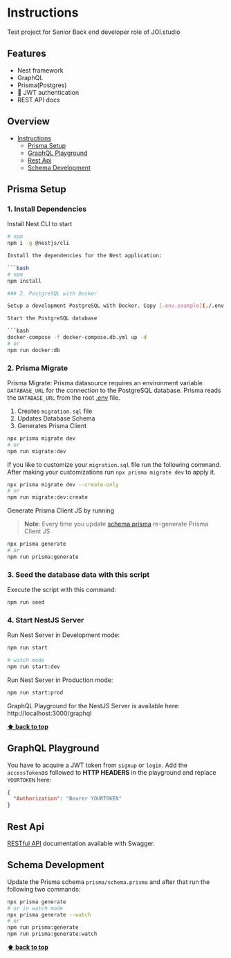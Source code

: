# Instructions

Test project for Senior Back end developer role of JOI.studio 

## Features
- Nest framework 
- GraphQL
- Prisma(Postgres)
- 🔐 JWT authentication
- REST API docs

## Overview

- [Instructions](#instructions)
  - [Prisma Setup](#prisma-setup)
  - [GraphQL Playground](#graphql-playground)
  - [Rest Api](#rest-api)
  - [Schema Development](#schema-development)

## Prisma Setup

### 1. Install Dependencies

Install Nest CLI to start

```bash
# npm
npm i -g @nestjs/cli

Install the dependencies for the Nest application:

```bash
# npm
npm install

### 2. PostgreSQL with Docker

Setup a development PostgreSQL with Docker. Copy [.env.example](./.env.example) and rename to `.env` - `cp .env.example .env` - which sets the required environments for PostgreSQL such as `POSTGRES_USER`, `POSTGRES_PASSWORD` and `POSTGRES_DB`. Update the variables as you wish and select a strong password.

Start the PostgreSQL database

```bash
docker-compose -f docker-compose.db.yml up -d
# or
npm run docker:db
```

### 2. Prisma Migrate

Prisma Migrate: Prisma datasource requires an environment variable `DATABASE_URL` for the connection to the PostgreSQL database. Prisma reads the `DATABASE_URL` from the root [.env](./.env) file.

1. Creates `migration.sql` file
2. Updates Database Schema
3. Generates Prisma Client

```bash
npx prisma migrate dev
# or
npm run migrate:dev
```

If you like to customize your `migration.sql` file run the following command. After making your customizations run `npx prisma migrate dev` to apply it.

```bash
npx prisma migrate dev --create-only
# or
npm run migrate:dev:create
```

Generate Prisma Client JS by running

> **Note**: Every time you update [schema.prisma](prisma/schema.prisma) re-generate Prisma Client JS

```bash
npx prisma generate
# or
npm run prisma:generate
```

### 3. Seed the database data with this script

Execute the script with this command:

```bash
npm run seed
```

### 4. Start NestJS Server

Run Nest Server in Development mode:

```bash
npm run start

# watch mode
npm run start:dev
```

Run Nest Server in Production mode:

```bash
npm run start:prod
```

GraphQL Playground for the NestJS Server is available here: http://localhost:3000/graphql

**[⬆ back to top](#overview)**

## GraphQL Playground

You have to acquire a JWT token from `signup` or `login`. Add the `accessToken`as followed to **HTTP HEADERS** in the playground and replace `YOURTOKEN` here:

```json
{
  "Authorization": "Bearer YOURTOKEN"
}
```

## Rest Api

[RESTful API](http://localhost:3000/api) documentation available with Swagger.

## Schema Development

Update the Prisma schema `prisma/schema.prisma` and after that run the following two commands:

```bash
npx prisma generate
# or in watch mode
npx prisma generate --watch
# or
npm run prisma:generate
npm run prisma:generate:watch
```

**[⬆ back to top](#overview)**
